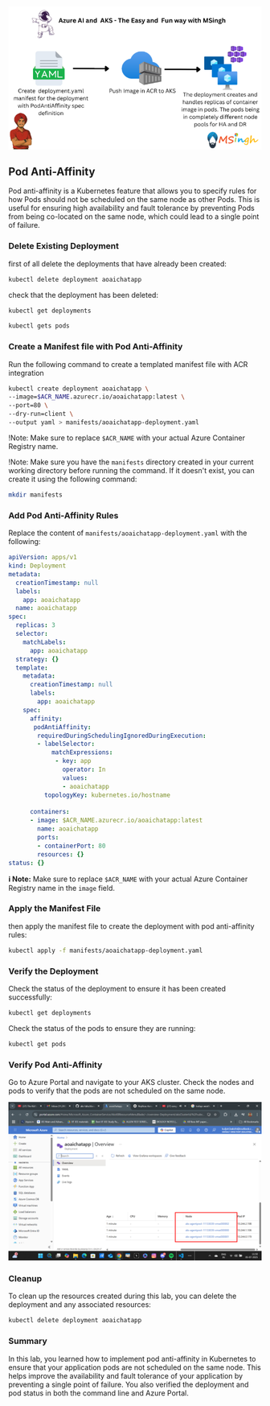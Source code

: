 ![pod anti-affinity](./Assets/pod_anti_affinity.png)

## Pod Anti-Affinity 
Pod anti-affinity is a Kubernetes feature that allows you to specify rules for how Pods should not be scheduled on the same node as other Pods. This is useful for ensuring high availability and fault tolerance by preventing Pods from being co-located on the same node, which could lead to a single point of failure.

### Delete Existing Deployment
first of all delete the deployments that have already been created:
```bash
kubectl delete deployment aoaichatapp
```

check that the deployment has been deleted:
```bash
kubectl get deployments
```

```bash
kubectl gets pods
```

### Create a Manifest file with Pod Anti-Affinity
Run the following command to create a templated manifest file with ACR integration

```bash
kubectl create deployment aoaichatapp \
--image=$ACR_NAME.azurecr.io/aoaichatapp:latest \
--port=80 \
--dry-run=client \
--output yaml > manifests/aoaichatapp-deployment.yaml
```

!Note: Make sure to replace `$ACR_NAME` with your actual Azure Container Registry name.

!Note: Make sure you have the `manifests` directory created in your current working directory before running the command. If it doesn't exist, you can create it using the following command:
```bash
mkdir manifests
```

### Add Pod Anti-Affinity Rules

Replace the content of `manifests/aoaichatapp-deployment.yaml` with the following:

```yaml
apiVersion: apps/v1
kind: Deployment
metadata:
  creationTimestamp: null
  labels:
    app: aoaichatapp
  name: aoaichatapp
spec:
  replicas: 3
  selector:
    matchLabels:
      app: aoaichatapp
  strategy: {}
  template:
    metadata:
      creationTimestamp: null
      labels:
        app: aoaichatapp
    spec:
      affinity: 
       podAntiAffinity:
        requiredDuringSchedulingIgnoredDuringExecution:
        - labelSelector:
            matchExpressions:
             - key: app
               operator: In
               values:
               - aoaichatapp
          topologyKey: kubernetes.io/hostname
         
      containers:
      - image: $ACR_NAME.azurecr.io/aoaichatapp:latest
        name: aoaichatapp
        ports:
        - containerPort: 80
        resources: {}
status: {}
```

**ℹ️ Note:**  Make sure to replace `$ACR_NAME` with your actual Azure Container Registry name in the `image` field.

### Apply the Manifest File
then apply the manifest file to create the deployment with pod anti-affinity rules:

```bash
kubectl apply -f manifests/aoaichatapp-deployment.yaml
```
### Verify the Deployment
Check the status of the deployment to ensure it has been created successfully:

```bash
kubectl get deployments
```

Check the status of the pods to ensure they are running:

```bash
kubectl get pods
```
### Verify Pod Anti-Affinity
Go to Azure Portal and navigate to your AKS cluster. Check the nodes and pods to verify that the pods are not scheduled on the same node.

![Pod Anti-Affinity in Azure Portal](./Assets/image1.png)

### Cleanup
To clean up the resources created during this lab, you can delete the deployment and any associated resources:

```bash
kubectl delete deployment aoaichatapp
```
### Summary
In this lab, you learned how to implement pod anti-affinity in Kubernetes to ensure that your application pods are not scheduled on the same node. This helps improve the availability and fault tolerance of your application by preventing a single point of failure. You also verified the deployment and pod status in both the command line and Azure Portal.


